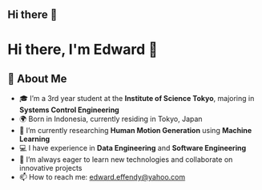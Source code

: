 ## Hi there 👋

# Hi there, I'm Edward 👋

## 🌟 About Me
- 🎓 I’m a 3rd year student at the **Institute of Science Tokyo**, majoring in **Systems Control Engineering**
- 🌍 Born in Indonesia, currently residing in Tokyo, Japan
- 🔭 I’m currently researching **Human Motion Generation** using **Machine Learning**
- 💻 I have experience in **Data Engineering** and **Software Engineering**
- 🌱 I’m always eager to learn new technologies and collaborate on innovative projects
- 📫 How to reach me: edward.effendy@yahoo.com

